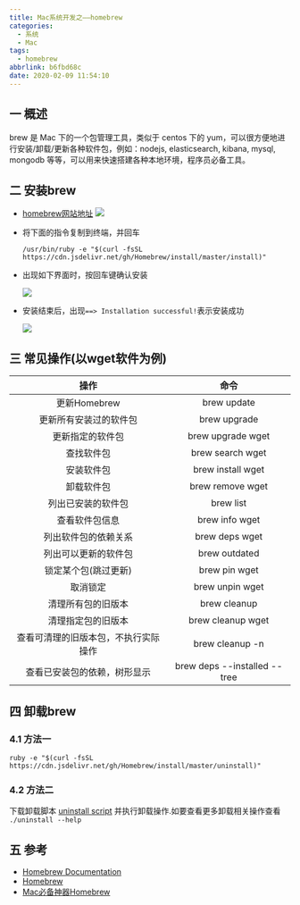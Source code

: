 ```yaml
---
title: Mac系统开发之——homebrew
categories:
  - 系统
  - Mac
tags:
  - homebrew
abbrlink: b6fbd68c
date: 2020-02-09 11:54:10
---
```

## 一 概述

brew 是 Mac 下的一个包管理工具，类似于 centos 下的 yum，可以很方便地进行安装/卸载/更新各种软件包，例如：nodejs, elasticsearch, kibana, mysql, mongodb 等等，可以用来快速搭建各种本地环境，程序员必备工具。
<!--more-->

## 二 安装brew
* [homebrew网站地址][1]
	![][11]
	
* 将下面的指令复制到终端，并回车

  ```
  /usr/bin/ruby -e "$(curl -fsSL https://cdn.jsdelivr.net/gh/Homebrew/install/master/install)"
  ```

* 出现如下界面时，按回车键确认安装

  ![][12]
  
* 安装结束后，出现`==> Installation successful!`表示安装成功

  ![][13]

## 三 常见操作(以wget软件为例)

|                 操作                 |             命令             |
| :----------------------------------: | :--------------------------: |
|             更新Homebrew             |         brew update          |
|        更新所有安装过的软件包        |         brew upgrade         |
|           更新指定的软件包           |      brew upgrade wget       |
|              查找软件包              |       brew search wget       |
|              安装软件包              |      brew install wget       |
|              卸载软件包              |       brew remove wget       |
|          列出已安装的软件包          |          brew list           |
|            查看软件包信息            |        brew info wget        |
|         列出软件包的依赖关系         |        brew deps wget        |
|         列出可以更新的软件包         |        brew outdated         |
|         锁定某个包(跳过更新)         |        brew pin wget         |
|               取消锁定               |       brew unpin wget        |
|          清理所有包的旧版本          |         brew cleanup         |
|          清理指定包的旧版本          |      brew cleanup wget       |
| 查看可清理的旧版本包，不执行实际操作 |       brew cleanup -n        |
|     查看已安装包的依赖，树形显示     | brew deps --installed --tree |

## 四 卸载brew

### 4.1 方法一

```
ruby -e "$(curl -fsSL https://cdn.jsdelivr.net/gh/Homebrew/install/master/uninstall)"
```

### 4.2 方法二

下载卸载脚本 [uninstall script](https://cdn.jsdelivr.net/gh/Homebrew/install/master/uninstall) 并执行卸载操作.如要查看更多卸载相关操作查看 `./uninstall --help` 

## 五 参考

* [Homebrew Documentation](https://docs.brew.sh/)
* [Homebrew](https://brew.sh/)
* [Mac必备神器Homebrew][2]


[1]:https://brew.sh/index_zh-cn
[2]:https://zhuanlan.zhihu.com/p/59805070

[11]:https://cdn.jsdelivr.net/gh/PGzxc/CDN/blog-image/homebrew-websit.png
[12]:https://cdn.jsdelivr.net/gh/PGzxc/CDN/blog-image/homebrew-install-progress.png
[13]:https://cdn.jsdelivr.net/gh/PGzxc/CDN/blog-image/homebrew-install-success.png